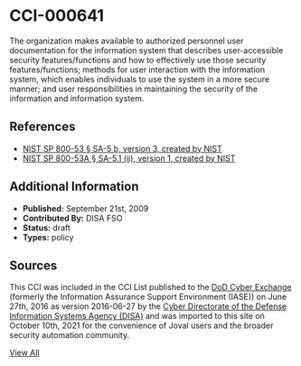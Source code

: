 # CCI-000641

The organization makes available to authorized personnel user documentation for the information system that describes user-accessible security features/functions and how to effectively use those security features/functions; methods for user interaction with the information system, which enables individuals to use the system in a more secure manner; and user responsibilities in maintaining the security of the information and information system.

## References ##

* [NIST SP 800-53 § SA-5 b, version 3, created by NIST](http://csrc.nist.gov/publications/PubsSPs.html)
* [NIST SP 800-53A § SA-5.1 (ii), version 1, created by NIST](http://csrc.nist.gov/publications/PubsSPs.html)


## Additional Information ##

* **Published:** September 21st, 2009
* **Contributed By:** DISA FSO
* **Status:** draft
* **Types:** policy

## Sources ##

This CCI was included in the CCI List published to the [DoD Cyber Exchange](https://public.cyber.mil/stigs/cci/)
(formerly the Information Assurance Support Environment (IASE)) on June 27th, 2016 as version
2016-06-27 by the [Cyber Directorate of the Defense Information Systems Agency (DISA)](https://public.cyber.mil/about-cyber/)
and was imported to this site on October 10th, 2021 for the convenience of Joval users and the broader
security automation community.

[View All](../README.md)
